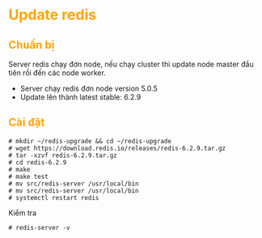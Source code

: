 <h1 style="color:orange">Update redis</h1>
<h2 style="color:orange">Chuẩn bị</h2>
Server redis chạy đơn node, nếu chạy cluster thì update node master đầu tiên rồi đến các node worker.

- Server chạy redis đơn node version 5.0.5
- Update lên thành latest stable: 6.2.9
<h2 style="color:orange">Cài đặt </h2>

    # mkdir ~/redis-upgrade && cd ~/redis-upgrade
    # wget https://download.redis.io/releases/redis-6.2.9.tar.gz
    # tar -xzvf redis-6.2.9.tar.gz
    # cd redis-6.2.9
    # make
    # make test
    # mv src/redis-server /usr/local/bin
    # mv src/redis-server /usr/local/bin
    # systemctl restart redis
Kiểm tra

    # redis-server -v
